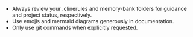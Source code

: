 - Always review your .clinerules and memory-bank folders for guidance and project status, respectively.
- Use emojis and mermaid diagrams generously in documentation.
- Only use git commands when explicitly requested.

